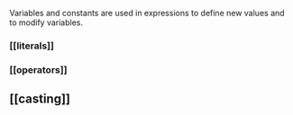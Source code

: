 Variables and constants are used in expressions to define new values and to modify variables.


### [[literals]]
### [[operators]]
## [[casting]]



